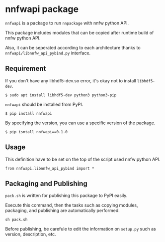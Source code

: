 # nnfwapi package 

`nnfwapi` is a package to run `nnpackage` with nnfw python API.

This package includes modules that can be copied after runtime build of nnfw python API.

Also, it can be seperated according to each architecture thanks to `nnfwapi/libnnfw_api_pybind.py` interface.

## Requirement
If you don't have any libhdf5-dev.so error, it's okay not to install `libhdf5-dev`.
```
$ sudo apt install libhdf5-dev python3 python3-pip 
```
`nnfwapi` should be installed from PyPI.
```
$ pip install nnfwapi
```
By specifying the version, you can use a specific version of the package.
```
$ pip isntall nnfwapi==0.1.0
```

## Usage
This definition have to be set on the top of the script used nnfw python API.
```
from nnfwapi.libnnfw_api_pybind import *
```

## Packaging and Publishing

`pack.sh` is written for publishing this package to PyPI easily.

Execute this command, then the tasks such as copying modules, packaging, and publishing are automatically performed. 

```
sh pack.sh
```

Before publishing, be carefule to edit the information on `setup.py` such as version, description, etc.
